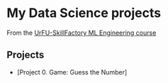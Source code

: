 # My Data Science projects
From the [UrFU-SkillFactory ML Engineering course](https://new.skillfactory.ru/data-science-machine-learning-urfu) 

## Projects

* [Project 0. Game: Guess the Number]
